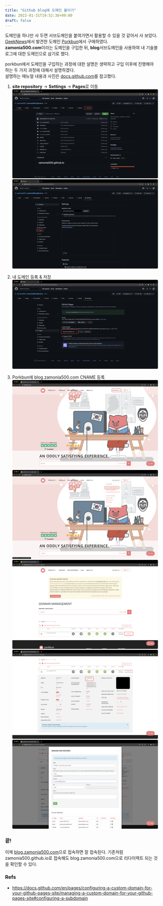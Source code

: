 ```yaml
---
title: "Github blog에 도메인 붙이기"
date: 2022-01-31T19:52:38+09:00
draft: false
---
```


도메인을 하나만 사 두면 서브도메인을 붙여가면서 활용할 수 있을 것 같아서 사 보았다.  
[GeekNews](https://news.hada.io/topic?id=1621)에서 발견한 도메인 [Porkbun](https://porkbun.com/)에서 구매하였다.  
**zamonia500.com**이라는 도메인을 구입한 뒤, **blog**서브도메인을 사용하여 내 기술블로그에 대한 도메인으로 삼기로 했다.

porkbun에서 도메인을 구입하는 과정에 대한 설명은 생략하고 구입 이후에 진행해야 하는 두 가지 과정에 대해서 설명하겠다.  
설명하는 매뉴얼 내용과 사진은 [docs.github.com](https://docs.github.com/en/pages/configuring-a-custom-domain-for-your-github-pages-site/managing-a-custom-domain-for-your-github-pages-site#configuring-a-subdomain)를 참고했다.

1. **site repository** -> **Settings** -> **Pages**로 이동
![site repository](/images/posts/site-repository.png)
![settings](/images/posts/settings.png)

2. 내 도메인 등록 & 저장
![settings](/images/posts/pages.png)

3. Porkbun에 blog.zamonia500.com CNAME 등록
![](/images/posts/porkbun1.png)
![](/images/posts/porkbun2.png)
![](/images/posts/porkbun3.png)
![](/images/posts/porkbun4.png)
![](/images/posts/porkbun5.png)

### 끝!

이제 [blog.zamonia500.com](https://blog.zamonia500.com)으로 접속하면 잘 접속된다.
기존처럼 zamonia500.github.io로 접속해도 blog.zamonia500.com으로 리다이렉트 되는 것을 확인할 수 있다.

### Refs

- https://docs.github.com/en/pages/configuring-a-custom-domain-for-your-github-pages-site/managing-a-custom-domain-for-your-github-pages-site#configuring-a-subdomain
